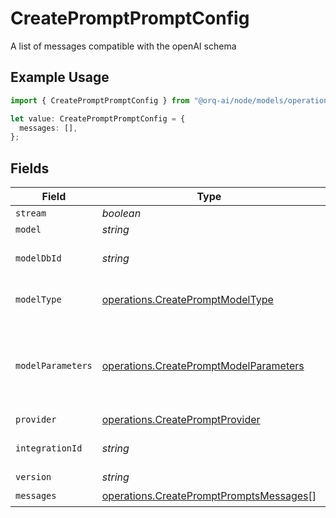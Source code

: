 # CreatePromptPromptConfig

A list of messages compatible with the openAI schema

## Example Usage

```typescript
import { CreatePromptPromptConfig } from "@orq-ai/node/models/operations";

let value: CreatePromptPromptConfig = {
  messages: [],
};
```

## Fields

| Field                                                                                              | Type                                                                                               | Required                                                                                           | Description                                                                                        |
| -------------------------------------------------------------------------------------------------- | -------------------------------------------------------------------------------------------------- | -------------------------------------------------------------------------------------------------- | -------------------------------------------------------------------------------------------------- |
| `stream`                                                                                           | *boolean*                                                                                          | :heavy_minus_sign:                                                                                 | N/A                                                                                                |
| `model`                                                                                            | *string*                                                                                           | :heavy_minus_sign:                                                                                 | N/A                                                                                                |
| `modelDbId`                                                                                        | *string*                                                                                           | :heavy_minus_sign:                                                                                 | The id of the resource                                                                             |
| `modelType`                                                                                        | [operations.CreatePromptModelType](../../models/operations/createpromptmodeltype.md)               | :heavy_minus_sign:                                                                                 | The modality of the model                                                                          |
| `modelParameters`                                                                                  | [operations.CreatePromptModelParameters](../../models/operations/createpromptmodelparameters.md)   | :heavy_minus_sign:                                                                                 | Model Parameters: Not all parameters apply to every model                                          |
| `provider`                                                                                         | [operations.CreatePromptProvider](../../models/operations/createpromptprovider.md)                 | :heavy_minus_sign:                                                                                 | N/A                                                                                                |
| `integrationId`                                                                                    | *string*                                                                                           | :heavy_minus_sign:                                                                                 | The id of the resource                                                                             |
| `version`                                                                                          | *string*                                                                                           | :heavy_minus_sign:                                                                                 | N/A                                                                                                |
| `messages`                                                                                         | [operations.CreatePromptPromptsMessages](../../models/operations/createpromptpromptsmessages.md)[] | :heavy_check_mark:                                                                                 | N/A                                                                                                |